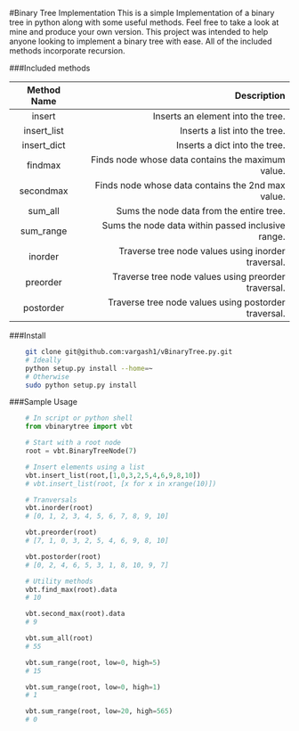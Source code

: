 #Binary Tree Implementation
This is a simple Implementation of a binary tree in python along with some useful methods. Feel free to take a look at mine and produce your own version. This project was intended to help anyone looking to implement a binary tree with ease. All of the included methods incorporate recursion.

###Included methods

| Method Name | Description                                         |
| :---------: | --------------------------------------------------: |
| insert      | Inserts an element into the tree.                   |
| insert_list | Inserts a list into the tree.                       |
| insert_dict | Inserts a dict into the tree.                       |
| findmax     | Finds node whose data contains the maximum value.   |
| secondmax   | Finds node whose data contains the 2nd max value.   |
| sum_all     | Sums the node data from the entire tree.            |
| sum_range   | Sums the node data within passed inclusive range.   |
| inorder     | Traverse tree node values using inorder traversal.  |
| preorder    | Traverse tree node values using preorder traversal. |
| postorder   | Traverse tree node values using postorder traversal.|

###Install
```bash
    git clone git@github.com:vargash1/vBinaryTree.py.git
    # Ideally
    python setup.py install --home=~
    # Otherwise
    sudo python setup.py install
```
###Sample Usage
```python
	# In script or python shell
    from vbinarytree import vbt

    # Start with a root node
    root = vbt.BinaryTreeNode(7)

    # Insert elements using a list
    vbt.insert_list(root,[1,0,3,2,5,4,6,9,8,10])
    # vbt.insert_list(root, [x for x in xrange(10)])

    # Tranversals
    vbt.inorder(root)
    # [0, 1, 2, 3, 4, 5, 6, 7, 8, 9, 10]

    vbt.preorder(root)
    # [7, 1, 0, 3, 2, 5, 4, 6, 9, 8, 10]

    vbt.postorder(root)
    # [0, 2, 4, 6, 5, 3, 1, 8, 10, 9, 7]

    # Utility methods
    vbt.find_max(root).data
    # 10

    vbt.second_max(root).data
    # 9

    vbt.sum_all(root)
    # 55

    vbt.sum_range(root, low=0, high=5)
    # 15

    vbt.sum_range(root, low=0, high=1)
    # 1

    vbt.sum_range(root, low=20, high=565)
    # 0
```
